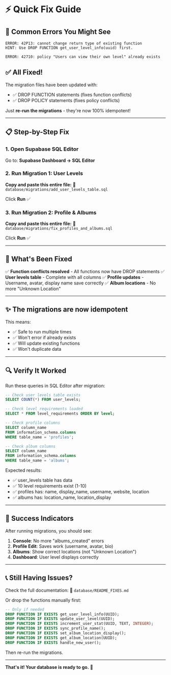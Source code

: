# ⚡ Quick Fix Guide

## 🚨 Common Errors You Might See

```
ERROR: 42P13: cannot change return type of existing function
HINT: Use DROP FUNCTION get_user_level_info(uuid) first.
```

```
ERROR: 42710: policy "Users can view their own level" already exists
```

## ✅ All Fixed!

The migration files have been updated with:
- ✅ DROP FUNCTION statements (fixes function conflicts)
- ✅ DROP POLICY statements (fixes policy conflicts)

Just **re-run the migrations** - they're now 100% idempotent!

---

## 📋 Step-by-Step Fix

### 1. Open Supabase SQL Editor
Go to: **Supabase Dashboard → SQL Editor**

### 2. Run Migration 1: User Levels

**Copy and paste this entire file:**
📁 `database/migrations/add_user_levels_table.sql`

Click **Run** ✅

### 3. Run Migration 2: Profile & Albums

**Copy and paste this entire file:**
📁 `database/migrations/fix_profiles_and_albums.sql`

Click **Run** ✅

---

## 🎯 What's Been Fixed

✅ **Function conflicts resolved** - All functions now have DROP statements
✅ **User levels table** - Complete with all columns
✅ **Profile updates** - Username, avatar, display name save correctly
✅ **Album locations** - No more "Unknown Location"

---

## ✨ The migrations are now **idempotent**

This means:
- ✅ Safe to run multiple times
- ✅ Won't error if already exists
- ✅ Will update existing functions
- ✅ Won't duplicate data

---

## 🔍 Verify It Worked

Run these queries in SQL Editor after migration:

```sql
-- Check user levels table exists
SELECT COUNT(*) FROM user_levels;

-- Check level requirements loaded
SELECT * FROM level_requirements ORDER BY level;

-- Check profile columns
SELECT column_name
FROM information_schema.columns
WHERE table_name = 'profiles';

-- Check album columns
SELECT column_name
FROM information_schema.columns
WHERE table_name = 'albums';
```

Expected results:
- ✅ user_levels table has data
- ✅ 10 level requirements exist (1-10)
- ✅ profiles has: name, display_name, username, website, location
- ✅ albums has: location_name, location_display

---

## 🎉 Success Indicators

After running migrations, you should see:

1. **Console**: No more "albums_created" errors
2. **Profile Edit**: Saves work (username, avatar, bio)
3. **Albums**: Show correct locations (not "Unknown Location")
4. **Dashboard**: User level displays correctly

---

## 📞 Still Having Issues?

Check the full documentation:
📁 `database/README_FIXES.md`

Or drop the functions manually first:
```sql
-- Only if needed
DROP FUNCTION IF EXISTS get_user_level_info(UUID);
DROP FUNCTION IF EXISTS update_user_level(UUID);
DROP FUNCTION IF EXISTS increment_user_stat(UUID, TEXT, INTEGER);
DROP FUNCTION IF EXISTS sync_profile_name();
DROP FUNCTION IF EXISTS set_album_location_display();
DROP FUNCTION IF EXISTS get_album_location(UUID);
DROP FUNCTION IF EXISTS handle_new_user();
```

Then re-run the migrations.

---

**That's it! Your database is ready to go.** 🚀
